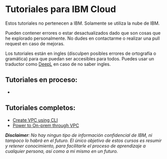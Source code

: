 # Tutoriales para IBM Cloud

Estos tutoriales no pertenecen a IBM. Solamente se utiliza la nube de IBM.

Pueden contener errores o estar desactualizados dado que son cosas que he explorado personalmente. No dudes en contactarme o realizar una pull request en caso de mejoras.

Los tutoriales están en ingles (disculpen posibles errores de ortografía o gramática) para que puedan ser accesibles para todos. Puedes usar un traductor como [DeepL](https://www.deepl.com/es/translator) en caso de no saber ingles.

## Tutoriales en proceso:
- 

## Tutoriales completos:
- [Create VPC using CLI](https://github.com/dottox/ibm-notes/tree/main/!Tutos/Create%20VPC%20using%20CLI)
- [Power to On-prem through VPC](https://github.com/dottox/ibm-notes/tree/main/!Tutos/Power%20to%20On-prem%20through%20VPC)

***Disclaimer**: No hay ningun tipo de información confidencial de IBM, ni tampoco lo habrá en el futuro. El único objetivo de estos cursos es resumir y retener conocimiento, para facilitarle el proceso de aprendizaje a cualquier persona, así como a mi mismo en un futuro.*